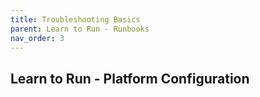 ```yaml
---
title: Troubleshooting Basics
parent: Learn to Run - Runbooks
nav_order: 3
---
```


## Learn to Run - Platform Configuration
